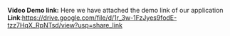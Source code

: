 **Video Demo link:**
Here we have attached the demo link of our application
**Link**:https://drive.google.com/file/d/1r_3w-1FzJyes9fodE-tzz7HqX_RpNTsd/view?usp=share_link
